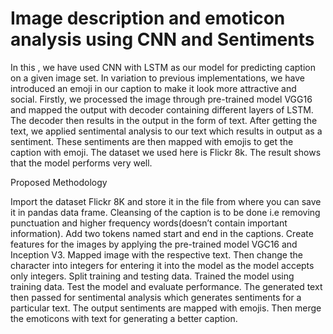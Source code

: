 # Image description and emoticon analysis using CNN and Sentiments

In this , we have used CNN with LSTM as our model for predicting caption on a given image set. In variation to previous implementations, we have introduced an emoji in our caption to make it look more attractive and social. Firstly, we processed the image through pre-trained model VGG16 and mapped the output with decoder containing different layers of LSTM. The decoder then results in the output in the form of text. After getting the text, we applied sentimental analysis to our text which results in output as a sentiment. These sentiments are then mapped with emojis to get the caption with emoji. The dataset we used here is Flickr 8k. The result shows that the model performs very well.

Proposed Methodology

Import the dataset Flickr 8K and store it in the file from where you can save it in pandas data frame.
Cleansing of the caption is to be done i.e removing punctuation and higher frequency words(doesn’t contain important information).
Add two tokens named start and end in the captions.
Create features for the images by applying the pre-trained model VGC16 and Inception V3.
Mapped image with the respective text. Then change the character into integers for entering it into the model as the model accepts only integers.
Split training and testing data. Trained the model using training data.
Test the model and evaluate performance.
The generated text then passed for sentimental analysis which generates sentiments for a particular text.
The output sentiments are mapped with emojis. Then merge the emoticons with text for generating a better caption.




